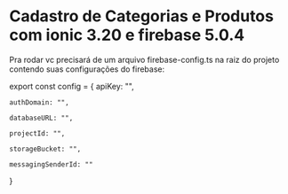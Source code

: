 # Cadastro de Categorias e Produtos com ionic 3.20 e firebase 5.0.4
Pra rodar vc precisará de um arquivo firebase-config.ts na raiz do projeto contendo suas configurações do firebase:

export const config = {
    apiKey: "",
 
    authDomain: "",
    
    databaseURL: "",
    
    projectId: "",
    
    storageBucket: "",
    
    messagingSenderId: ""
    
  }  
